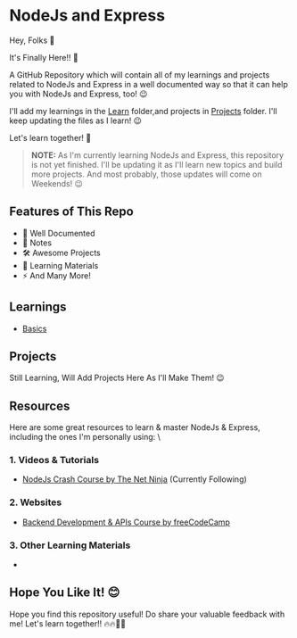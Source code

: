 # NodeJs and Express
Hey, Folks 👋

It's Finally Here!! 🤩

A GitHub Repository which will contain all of my learnings and projects related to NodeJs and Express in a well documented way so that it can help you with NodeJs and Express, too! 😉

I'll add my learnings in the [Learn](/Learn) folder,and projects in [Projects](/Projects) folder. I'll keep updating the files as I learn! :wink:

Let's learn together! :handshake:

> **NOTE:** As I'm currently learning NodeJs and Express, this repository is not yet finished. I'll be updating it as I'll learn new topics and build more projects. And most probably, those updates will come on Weekends! 😉

## Features of This Repo
- 📃 Well Documented
- 📝 Notes
- 🛠️ Awesome Projects
- :blue_book: Learning Materials
- ⚡ And Many More!

## Learnings
- [Basics](/Learn/Basics)

## Projects
Still Learning, Will Add Projects Here As I'll Make Them! 😉

## Resources
Here are some great resources to learn & master NodeJs & Express, including the ones I'm personally using: \
### 1. Videos & Tutorials
   - [NodeJs Crash Course by The Net Ninja](https://youtube.com/playlist?list=PL4cUxeGkcC9jsz4LDYc6kv3ymONOKxwBU) (Currently Following)
### 2. Websites
   - [Backend Development & APIs Course by freeCodeCamp](https://www.freecodecamp.org/learn/back-end-development-and-apis/)
### 3. Other Learning Materials
   -

## Hope You Like It! :blush:
Hope you find this repository useful! Do share your valuable feedback with me! Let's learn together!! :fire::fire::rocket::rocket: